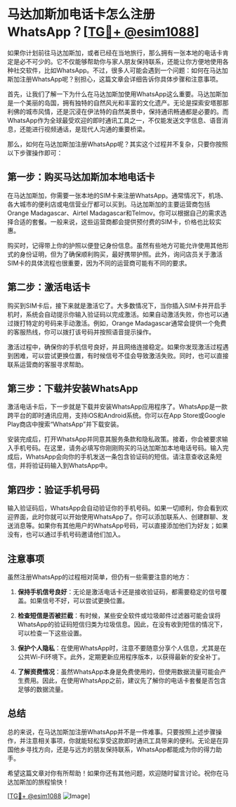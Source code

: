 # 马达加斯加电话卡怎么注册WhatsApp？[[TG💪+ @esim1088](https://t.me/s/esim1088)]

如果你计划前往马达加斯加，或者已经在当地旅行，那么拥有一张本地的电话卡肯定是必不可少的。它不仅能够帮助你与家人朋友保持联系，还能让你方便地使用各种社交软件，比如WhatsApp。不过，很多人可能会遇到一个问题：如何在马达加斯加注册WhatsApp呢？别担心，这篇文章会详细告诉你具体步骤和注意事项。

首先，让我们了解一下为什么在马达加斯加使用WhatsApp这么重要。马达加斯加是一个美丽的岛国，拥有独特的自然风光和丰富的文化遗产。无论是探索安塔那那利佛的城市风情，还是沉浸在伊法特的自然美景中，保持通讯畅通都是必要的。而WhatsApp作为全球最受欢迎的即时通讯工具之一，不仅能发送文字信息、语音消息，还能进行视频通话，是现代人沟通的重要桥梁。

那么，如何在马达加斯加注册WhatsApp呢？其实这个过程并不复杂，只要你按照以下步骤操作即可：

## 第一步：购买马达加斯加本地电话卡

在马达加斯加，你需要一张本地的SIM卡来注册WhatsApp。通常情况下，机场、各大城市的便利店或电信营业厅都可以买到。马达加斯加的主要运营商包括Orange Madagascar、Airtel Madagascar和Telmov。你可以根据自己的需求选择合适的套餐。一般来说，这些运营商都会提供预付费的SIM卡，价格也比较实惠。

购买时，记得带上你的护照以便登记身份信息。虽然有些地方可能允许使用其他形式的身份证明，但为了确保顺利购买，最好携带护照。此外，询问店员关于激活SIM卡的具体流程也很重要，因为不同的运营商可能有不同的要求。

## 第二步：激活电话卡

购买到SIM卡后，接下来就是激活它了。大多数情况下，当你插入SIM卡并开启手机时，系统会自动提示你输入验证码以完成激活。如果自动激活失败，你也可以通过拨打特定的号码来手动激活。例如，Orange Madagascar通常会提供一个免费的客服热线，你可以拨打该号码并按照语音提示操作。

激活过程中，确保你的手机信号良好，并且网络连接稳定。如果你发现激活过程遇到困难，可以尝试更换位置，有时候信号不佳会导致激活失败。同时，也可以直接联系运营商的客服寻求帮助。

## 第三步：下载并安装WhatsApp

激活电话卡后，下一步就是下载并安装WhatsApp应用程序了。WhatsApp是一款跨平台的即时通讯应用，支持iOS和Android系统。你可以在App Store或Google Play商店中搜索“WhatsApp”并下载安装。

安装完成后，打开WhatsApp并同意其服务条款和隐私政策。接着，你会被要求输入手机号码。在这里，请务必填写你刚刚购买的马达加斯加本地电话号码。输入完成后，WhatsApp会向你的手机发送一条包含验证码的短信。请注意查收这条短信，并将验证码输入到WhatsApp中。

## 第四步：验证手机号码

输入验证码后，WhatsApp会自动验证你的手机号码。如果一切顺利，你会看到欢迎界面，此时你就可以开始使用WhatsApp了。你可以添加联系人、创建群聊、发送消息等。如果你有其他用户的WhatsApp号码，可以直接添加他们为好友；如果没有，也可以通过手机号码邀请他们加入。

## 注意事项

虽然注册WhatsApp的过程相对简单，但仍有一些需要注意的地方：

1. **保持手机信号良好**：无论是激活电话卡还是接收验证码，都需要稳定的信号覆盖。如果信号不好，可以尝试更换位置。
   
2. **检查短信是否被拦截**：有时候，某些安全软件或垃圾邮件过滤器可能会误将WhatsApp的验证码短信归类为垃圾信息。因此，在没有收到短信的情况下，可以检查一下这些设置。

3. **保护个人隐私**：在使用WhatsApp时，注意不要随意分享个人信息，尤其是在公共Wi-Fi环境下。此外，定期更新应用程序版本，以获得最新的安全补丁。

4. **了解资费情况**：虽然WhatsApp本身是免费使用的，但使用数据流量可能会产生费用。因此，在使用WhatsApp之前，建议先了解你的电话卡套餐是否包含足够的数据流量。

## 总结

总的来说，在马达加斯加注册WhatsApp并不是一件难事。只要按照上述步骤操作，并注意相关事项，你就能轻松享受这款即时通讯工具带来的便利。无论是在异国他乡寻找方向，还是与远方的朋友保持联系，WhatsApp都能成为你的得力助手。

希望这篇文章对你有所帮助！如果你还有其他问题，欢迎随时留言讨论。祝你在马达加斯加的旅程愉快！

[[TG💪+ @esim1088](https://t.me/s/esim1088) ![Image](https://i.postimg.cc/4NQfJmqS/Snipaste-2025-05-13-00-14-12.png)]